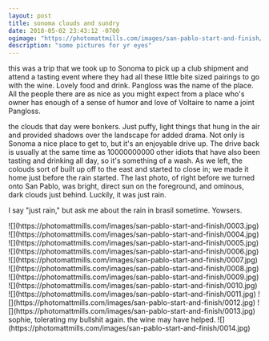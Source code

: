 ```yaml
---
layout: post
title: sonoma clouds and sundry
date: 2018-05-02 23:43:12 -0700
ogimage: "https://photomattmills.com/images/san-pablo-start-and-finish/0012.jpg"
description: "some pictures for yr eyes"
---
```


this was a trip that we took up to Sonoma to pick up a club shipment and attend a tasting event where they had all these little bite sized pairings to go with the wine. Lovely food and drink. Pangloss was the name of the place. All the people there are as nice as you might expect from a place who's owner has enough of a sense of humor and love of Voltaire to name a joint Pangloss. 

the clouds that day were bonkers. Just puffy, light things that hung in the air and provided shadows over the landscape for added drama. Not only is Sonoma a nice place to get to, but it's an enjoyable drive up. The drive back is usually at the same time as 10000000000 other idiots that have also been tasting and drinking all day, so it's something of a wash. As we left, the colouds sort of built up off to the east and started to close in; we made it home just before the rain started. The last photo, of right before we turned onto San Pablo, was bright, direct sun on the foreground, and ominous, dark clouds just behind. Luckily, it was just rain. 

I say "just rain," but ask me about the rain in brasil sometime. Yowsers.

<span style="display:block;" class="center">
  ![](https://photomattmills.com/images/san-pablo-start-and-finish/0003.jpg)
<span class="caption"></span>
![](https://photomattmills.com/images/san-pablo-start-and-finish/0004.jpg)
<span class="caption"></span>
![](https://photomattmills.com/images/san-pablo-start-and-finish/0005.jpg)
<span class="caption"></span>
![](https://photomattmills.com/images/san-pablo-start-and-finish/0006.jpg)
<span class="caption"></span>
![](https://photomattmills.com/images/san-pablo-start-and-finish/0007.jpg)
<span class="caption"></span>
![](https://photomattmills.com/images/san-pablo-start-and-finish/0008.jpg)	
<span class="caption"></span>
![](https://photomattmills.com/images/san-pablo-start-and-finish/0009.jpg)
<span class="caption"></span>
![](https://photomattmills.com/images/san-pablo-start-and-finish/0010.jpg)
<span class="caption"></span>
![](https://photomattmills.com/images/san-pablo-start-and-finish/0011.jpg)
<span class="caption"></span>
![](https://photomattmills.com/images/san-pablo-start-and-finish/0012.jpg)
<span class="caption"></span>
![](https://photomattmills.com/images/san-pablo-start-and-finish/0013.jpg)
<span class="caption">sophie, tolerating my bullshit again. the wine may have helped.</span>
![](https://photomattmills.com/images/san-pablo-start-and-finish/0014.jpg)
<span class="caption"></span>
</span>
